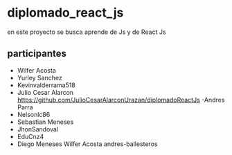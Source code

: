 # diplomado_react_js

en este proyecto se busca aprende de Js y de React Js 
## participantes
- Wilfer Acosta
- Yurley Sanchez
- Kevinvalderrama518
- Julio Cesar Alarcon https://github.com/JulioCesarAlarconUrazan/diplomadoReactJs
-Andres Parra
- Nelsonlc86
- Sebastian Meneses
- JhonSandoval
- EduCnz4
- Diego Meneses
Wilfer Acosta
andres-ballesteros
